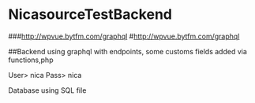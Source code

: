# NicasourceTestBackend
###http://wpvue.bytfm.com/graphql
#http://wpvue.bytfm.com/graphql

##Backend using graphql with endpoints, some customs fields added via functions,php

User> nica
Pass> nica

Database using SQL file
